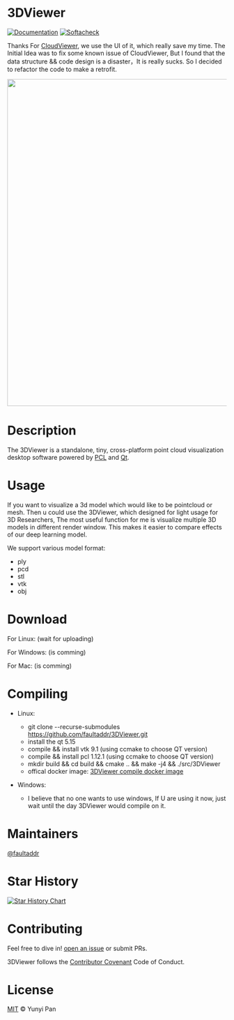 # 3DViewer

[![Documentation](https://softacheck.com/app/repository/faultaddr/3DViewer/documentation/badge)](https://softacheck.com/app/docs/faultaddr/3DViewer/)
[![Softacheck](https://softacheck.com/app/repository/faultaddr/3DViewer/badge)](https://softacheck.com/app/repository/faultaddr/3DViewer/issues)

Thanks For [CloudViewer](https://github.com/nightn/CloudViewer), we use the UI of it, which really save my time. The Initial Idea was to fix some known issue of CloudViewer, But I found that the data structure && code design is a disaster，It is really sucks. So I decided to refactor the code to make a retrofit.

<img  src="https://s1.ax1x.com/2022/06/04/XduaBq.png" width="750" align="center" />

# Description
The 3DViewer is a standalone, tiny, cross-platform point cloud visualization desktop software powered by [PCL](https://github.com/PointCloudLibrary/pcl) and [Qt](https://www.qt.io/).

# Usage
If you want to visualize a 3d model which would like to be pointcloud or mesh. Then u could use the 3DViewer, which designed for light usage for 3D Researchers, The most useful function for me is visualize multiple 3D models in different render window. This makes it easier to compare effects of our deep learning model.

We support various model format:
- ply
- pcd
- stl
- vtk
- obj

# Download
For Linux: (wait for uploading)

For Windows: (is comming)

For Mac: (is comming)

# Compiling
- Linux:
    - git clone --recurse-submodules https://github.com/faultaddr/3DViewer.git
    - install the qt 5.15
    - compile && install vtk 9.1 (using ccmake to choose QT version)
    - compile && install pcl 1.12.1 (using ccmake to choose QT version)
    - mkdir build && cd build && cmake .. && make -j4 && ./src/3DViewer
    - offical docker image: [3DViewer compile docker image](https://hub.docker.com/repository/docker/faultaddr/ubuntu22.04-pcl)

- Windows:
    - I believe that no one wants to use windows, If U are using it now, just wait until the day 3DViewer would compile on it.


# Maintainers

[@faultaddr](https://github.com/faultaddr)

# Star History

[![Star History Chart](https://api.star-history.com/svg?repos=faultaddr/3DViewer&type=Date)](https://star-history.com/#bytebase/star-history&Date)

# Contributing

Feel free to dive in! [open an issue](https://github.com/faultaddr/3DViewer/issues/new) or submit PRs.


3DViewer follows the  [Contributor Covenant](http://contributor-covenant.org/version/1/3/0/) Code of Conduct.


# License

[MIT](LICENSE) © Yunyi Pan
